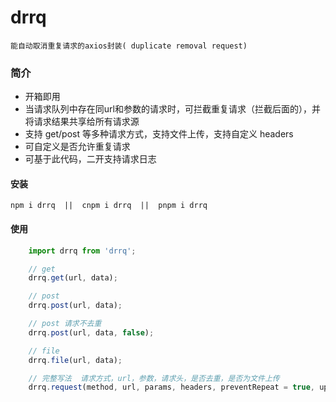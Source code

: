 # drrq

    能自动取消重复请求的axios封装( duplicate removal request)

### 简介

-   开箱即用
-   当请求队列中存在同url和参数的请求时，可拦截重复请求（拦截后面的），并将请求结果共享给所有请求源
-   支持 get/post 等多种请求方式，支持文件上传，支持自定义 headers
-   可自定义是否允许重复请求
-   可基于此代码，二开支持请求日志

#### 安装

    npm i drrq  ||  cnpm i drrq  ||  pnpm i drrq

#### 使用

```js
	import drrq from 'drrq';

	// get
	drrq.get(url, data);

	// post
	drrq.post(url, data);

	// post 请求不去重
	drrq.post(url, data, false);

	// file
	drrq.file(url, data);

	// 完整写法  请求方式，url，参数，请求头，是否去重，是否为文件上传
	drrq.request(method, url, params, headers, preventRepeat = true, uploadFile = false);
```

